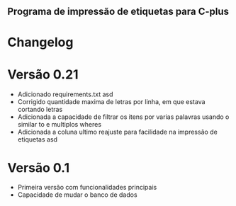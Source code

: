 ## Programa de impressão de etiquetas para C-plus

# Changelog

# Versão 0.21
- Adicionado requirements.txt asd
- Corrigido quantidade maxima de letras por linha, em que estava cortando letras
- Adicionada a capacidade de filtrar os itens por varias palavras usando o similar to e multiplos wheres
- Adicionada a coluna ultimo reajuste para facilidade na impressão de etiquetas asd

# Versão 0.1
- Primeira versão com funcionalidades principais
- Capacidade de mudar o banco de dados
